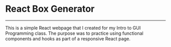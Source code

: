 # React Box Generator
---------------------

This is a simple React webpage that I created for my Intro to GUI Programming class. The purpose was to practice using functional components and hooks as part of a responsive React page.

